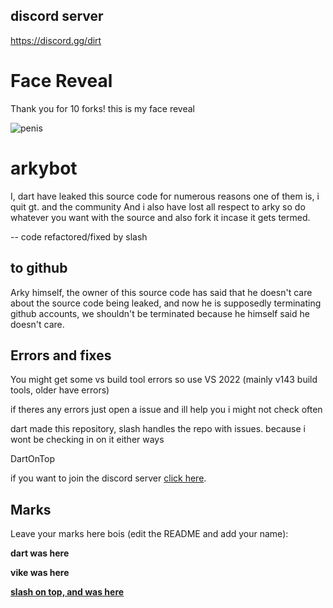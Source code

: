
## discord server
https://discord.gg/dirt

# Face Reveal

Thank you for 10 forks! this is my face reveal

![penis](https://cdn.discordapp.com/attachments/930150199781904535/930548785308921857/unknown.png)

# arkybot
I, dart have leaked this source code for numerous reasons one of them is, i quit gt. and the community
And i also have lost all respect to arky so do whatever you want with the source and also fork it incase it gets termed.

-- code refactored/fixed by slash

## to github
Arky himself, the owner of this source code has said that he doesn't care about the source code being leaked, and now he is supposedly terminating github accounts, we shouldn't be terminated because he himself said he doesn't care.

## Errors and fixes

You might get some vs build tool errors so use VS 2022 (mainly v143 build tools, older have errors)

if theres any errors just open a issue and ill help you i might not check often

dart made this repository, slash handles the repo with issues. because i wont be checking in on it either ways

DartOnTop


if you want to join the discord server [click here](https://discord.gg/k8hDZmyZtE).

## Marks
Leave your marks here bois (edit the README and add your name):

**dart was here**

**vike was here**

**<ins>slash on top, and was here</ins>**
